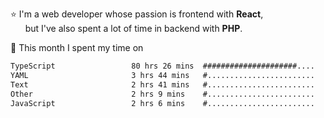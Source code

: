 ⭐ I'm a web developer whose passion is frontend with <b>React</b>,<br/>
&nbsp; &nbsp; &nbsp; but I've also spent a lot of time in backend with <b>PHP</b>.

📅 This month I spent my time on

<!--START_SECTION:waka-->

```txt
TypeScript                 80 hrs 26 mins  #####################....   82.86 %
YAML                       3 hrs 44 mins   #........................   03.86 %
Text                       2 hrs 41 mins   #........................   02.77 %
Other                      2 hrs 9 mins    #........................   02.23 %
JavaScript                 2 hrs 6 mins    #........................   02.17 %
```

<!--END_SECTION:waka-->
